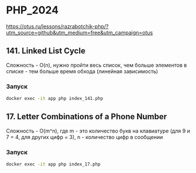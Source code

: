 # PHP_2024

https://otus.ru/lessons/razrabotchik-php/?utm_source=github&utm_medium=free&utm_campaign=otus

## 141. Linked List Cycle

Сложность - O(n), нужно пройти весь список, чем больше элементов в списке - тем больше время обхода (линейная зависимость)

### Запуск 

```sh
docker exec -it app php index_141.php
```

## 17. Letter Combinations of a Phone Number

Сложность - O(m^n), где m - это количество букв на клавиатуре (для 9 и 7 = 4, для других цифр = 3), n - количество цифр в сообщении

### Запуск 

```sh
docker exec -it app php index_17.php
```

